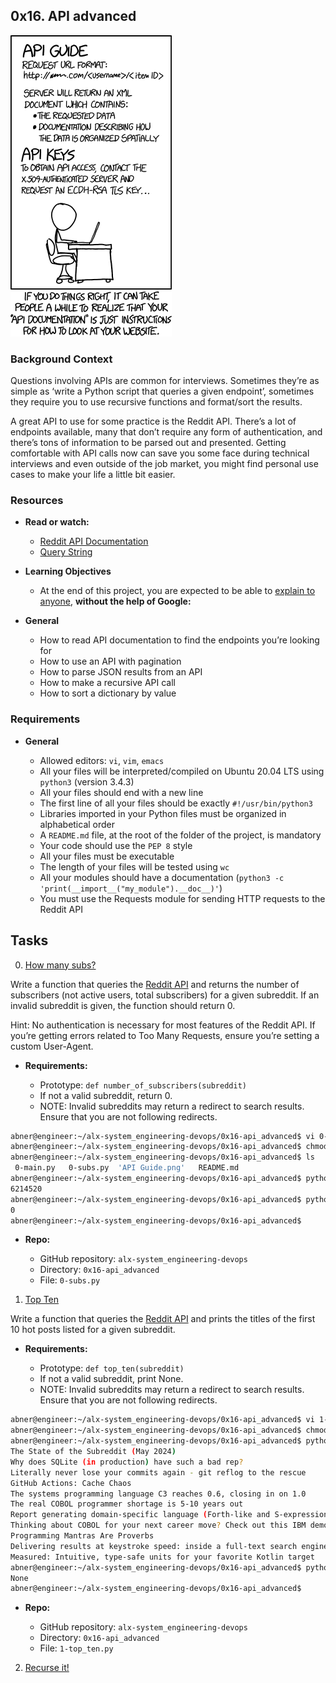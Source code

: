 ## 0x16. API advanced

![API GUIDE](https://raw.githubusercontent.com/Abner261/alx-system_engineering-devops/8a4610e183db8cc88700fd75a53f8f16cacafb5e/0x16-api_advanced/API%20Guide.png)

### Background Context

Questions involving APIs are common for interviews. Sometimes they’re as simple as ‘write a Python script that queries a given endpoint’, sometimes they require you to use recursive functions and format/sort the results.

A great API to use for some practice is the Reddit API. There’s a lot of endpoints available, many that don’t require any form of authentication, and there’s tons of information to be parsed out and presented. Getting comfortable with API calls now can save you some face during technical interviews and even outside of the job market, you might find personal use cases to make your life a little bit easier.

### Resources

* **Read or watch:**

	- [Reddit API Documentation](https://www.reddit.com/dev/api/)
	- [Query String](https://en.wikipedia.org/wiki/Query_string)

* **Learning Objectives**

	- At the end of this project, you are expected to be able to [explain to anyone](https://fs.blog/feynman-learning-technique/), **without the help of Google:**

* **General**

	- How to read API documentation to find the endpoints you’re looking for
	- How to use an API with pagination
	- How to parse JSON results from an API
	- How to make a recursive API call
	- How to sort a dictionary by value

### Requirements

* **General**

	- Allowed editors: `vi`, `vim`, `emacs`
	- All your files will be interpreted/compiled on Ubuntu 20.04 LTS using `python3` (version 3.4.3)
	- All your files should end with a new line
	- The first line of all your files should be exactly `#!/usr/bin/python3`
	- Libraries imported in your Python files must be organized in alphabetical order
	- A `README.md` file, at the root of the folder of the project, is mandatory
	- Your code should use the `PEP 8` style
	- All your files must be executable
	- The length of your files will be tested using `wc`
	- All your modules should have a documentation (`python3 -c 'print(__import__("my_module").__doc__)'`)
	- You must use the Requests module for sending HTTP requests to the Reddit API

## Tasks

0. [How many subs?](0-subs.py)

Write a function that queries the [Reddit API](https://www.reddit.com/dev/api/) and returns the number of subscribers (not active users, total subscribers) for a given subreddit. If an invalid subreddit is given, the function should return 0.

Hint: No authentication is necessary for most features of the Reddit API. If you’re getting errors related to Too Many Requests, ensure you’re setting a custom User-Agent.

* **Requirements:**

	- Prototype: `def number_of_subscribers(subreddit)`
	- If not a valid subreddit, return 0.
	- NOTE: Invalid subreddits may return a redirect to search results. Ensure that you are not following redirects.

```sh
abner@engineer:~/alx-system_engineering-devops/0x16-api_advanced$ vi 0-subs.py
abner@engineer:~/alx-system_engineering-devops/0x16-api_advanced$ chmod u+x 0-subs.py 
abner@engineer:~/alx-system_engineering-devops/0x16-api_advanced$ ls
 0-main.py   0-subs.py  'API Guide.png'   README.md
abner@engineer:~/alx-system_engineering-devops/0x16-api_advanced$ python3 0-main.py programming
6214520
abner@engineer:~/alx-system_engineering-devops/0x16-api_advanced$ python3 0-main.py this_is_a_fake_subreddit
0
abner@engineer:~/alx-system_engineering-devops/0x16-api_advanced$
```

* **Repo:**

	- GitHub repository: `alx-system_engineering-devops`
	- Directory: `0x16-api_advanced`
	- File: `0-subs.py`

1. [Top Ten](1-top_ten.py)

Write a function that queries the [Reddit API](https://www.reddit.com/dev/api/) and prints the titles of the first 10 hot posts listed for a given subreddit.

* **Requirements:**

	- Prototype: `def top_ten(subreddit)`
	- If not a valid subreddit, print None.
	- NOTE: Invalid subreddits may return a redirect to search results. Ensure that you are not following redirects.

```sh
abner@engineer:~/alx-system_engineering-devops/0x16-api_advanced$ vi 1-top_ten.py 
abner@engineer:~/alx-system_engineering-devops/0x16-api_advanced$ chmod u+x 1-top_ten.py 
abner@engineer:~/alx-system_engineering-devops/0x16-api_advanced$ python3 1-main.py programming
The State of the Subreddit (May 2024)
Why does SQLite (in production) have such a bad rep?
Literally never lose your commits again - git reflog to the rescue 
GitHub Actions: Cache Chaos
The systems programming language C3 reaches 0.6, closing in on 1.0
The real COBOL programmer shortage is 5-10 years out
Report generating domain-specific language (Forth-like and S-expression)
Thinking about COBOL for your next career move? Check out this IBM demo of development from 1975.
Programming Mantras Are Proverbs
Delivering results at keystroke speed: inside a full-text search engine
Measured: Intuitive, type-safe units for your favorite Kotlin target
abner@engineer:~/alx-system_engineering-devops/0x16-api_advanced$ python3 1-main.py this_is_a_fake_subreddit
None
abner@engineer:~/alx-system_engineering-devops/0x16-api_advanced$ 
```

* **Repo:**

	- GitHub repository: `alx-system_engineering-devops`
	- Directory: `0x16-api_advanced`
	- File: `1-top_ten.py`

2. [Recurse it!](2-recurse.py)


